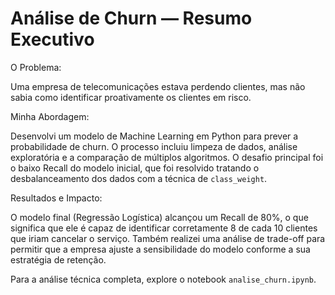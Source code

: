 # Análise de Churn — Resumo Executivo

O Problema:

Uma empresa de telecomunicações estava perdendo clientes, mas não sabia como identificar proativamente os clientes em risco.

Minha Abordagem:

Desenvolvi um modelo de Machine Learning em Python para prever a probabilidade de churn. O processo incluiu limpeza de dados, análise exploratória e a comparação de múltiplos algoritmos. O desafio principal foi o baixo Recall do modelo inicial, que foi resolvido tratando o desbalanceamento dos dados com a técnica de `class_weight`.

Resultados e Impacto:

O modelo final (Regressão Logística) alcançou um Recall de 80%, o que significa que ele é capaz de identificar corretamente 8 de cada 10 clientes que iriam cancelar o serviço. Também realizei uma análise de trade-off para permitir que a empresa ajuste a sensibilidade do modelo conforme a sua estratégia de retenção.

Para a análise técnica completa, explore o notebook `analise_churn.ipynb`.
